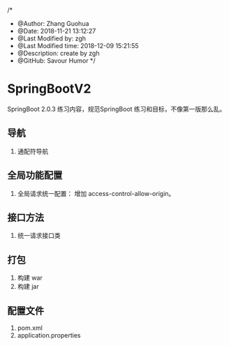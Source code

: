/*
* @Author: Zhang Guohua
* @Date:   2018-11-21 13:12:27
* @Last Modified by:   zgh
* @Last Modified time: 2018-12-09 15:21:55
* @Description: create by zgh
* @GitHub: Savour Humor
*/
# SpringBootV2
SpringBoot 2.0.3 练习内容，规范SpringBoot 练习和目标，不像第一版那么乱。

## 导航
1. 通配符导航

## 全局功能配置
1. 全局请求统一配置： 增加 access-control-allow-origin。

## 接口方法
1. 统一请求接口类

## 打包
1. 构建 war
2. 构建 jar

## 配置文件
1. pom.xml
2. application.properties
